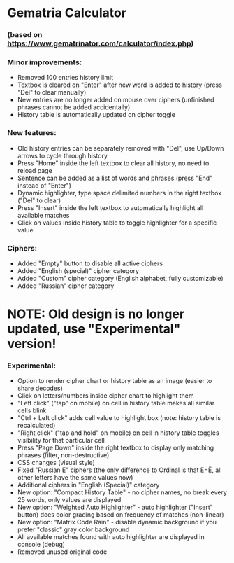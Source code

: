 # Gematria Calculator
### (based on https://www.gematrinator.com/calculator/index.php)

### Minor improvements:
- Removed 100 entries history limit
- Textbox is cleared on "Enter" after new word is added to history (press "Del" to clear manually)
- New entries are no longer added on mouse over ciphers (unfinished phrases cannot be added accidentally)
- History table is automatically updated on cipher toggle

### New features:
- Old history entries can be separately removed with "Del", use Up/Down arrows to cycle through history
- Press "Home" inside the left textbox to clear all history, no need to reload page
- Sentence can be added as a list of words and phrases (press "End" instead of "Enter")
- Dynamic highlighter, type space delimited numbers in the right textbox ("Del" to clear)
- Press "Insert" inside the left textbox to automatically highlight all available matches
- Click on values inside history table to toggle highlighter for a specific value

### Ciphers:
- Added "Empty" button to disable all active ciphers
- Added "English (special)" cipher category
- Added "Custom" cipher category (English alphabet, fully customizable)
- Added "Russian" cipher category

# NOTE: Old design is no longer updated, use "Experimental" version!

### Experimental:
- Option to render cipher chart or history table as an image (easier to share decodes)
- Click on letters/numbers inside cipher chart to highlight them
- "Left click" ("tap" on mobile) on cell in history table makes all similar cells blink
- "Ctrl + Left click" adds cell value to highlight box (note: history table is recalculated)
- "Right click" ("tap and hold" on mobile) on cell in history table toggles visibility for that particular cell
- Press "Page Down" inside the right textbox to display only matching phrases (filter, non-destructive)
- CSS changes (visual style)
- Fixed "Russian E" ciphers (the only difference to Ordinal is that Е=Ё, all other letters have the same values now)
- Additional ciphers in "English (Special)" category
- New option: "Compact History Table" - no cipher names, no break every 25 words, only values are displayed
- New option: "Weighted Auto Highlighter" - auto highlighter ("Insert" button) does color grading based on frequency of matches (non-linear)
- New option: "Matrix Code Rain" - disable dynamic background if you prefer "classic" gray color background
- All available matches found with auto highlighter are displayed in console (debug)
- Removed unused original code
